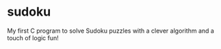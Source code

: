 # sudoku
My first C program to solve Sudoku puzzles with a clever algorithm and a touch of logic fun!
